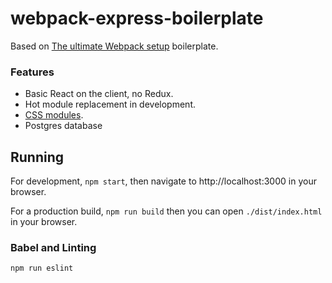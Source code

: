 # webpack-express-boilerplate

Based on [The ultimate Webpack setup](http://www.christianalfoni.com/articles/2015_04_19_The-ultimate-webpack-setup) boilerplate.

### Features
- Basic React on the client, no Redux.
- Hot module replacement in development.
- [CSS modules](http://glenmaddern.com/articles/css-modules).
- Postgres database


## Running 
For development, `npm start`, then navigate to http://localhost:3000 in your browser.

For a production build, `npm run build` then you can open `./dist/index.html` in your browser.


### Babel and Linting
    
    npm run eslint


